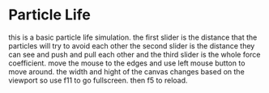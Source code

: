 # Particle Life
this is a basic particle life simulation. 
the first slider is the distance that the particles will try to avoid each other
the second slider is the distance they can see and push and pull each other
and the third slider is the whole force coefficient. 
move the mouse to the edges and use left mouse button to move around.
the width and hight of the canvas changes based on the viewport so use f11 to go fullscreen. then f5 to reload.
